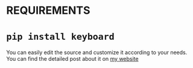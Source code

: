 # REQUIREMENTS
# ```pip install keyboard```

You can easily edit the source and customize it according to your needs.
You can find the detailed post about it on [my website](https://berkbeken.xo.je/2025/08/30/how-to-calculate-a-hourly-cost-with-python)
